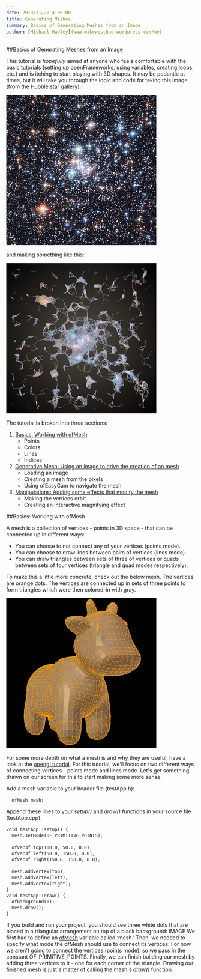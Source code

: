 ```yaml
---
date: 2013/11/20 4:00:00
title: Generating Meshes
summary: Basics of Generating Meshes from an Image
author: [Michael Hadley](www.mikewesthad.wordpress.com/me)
---
```


##Basics of Generating Meshes from an Image

This tutorial is *hopefully* aimed at anyone who feels comfortable with the basic tutorials (setting up openFrameworks, using variables, creating loops, etc.) and is itching to start playing with 3D shapes.  It may be pedantic at times, but it will take you through the logic and code for taking this image (from the [Hubble star gallery](http://hubblesite.org/gallery/album/star/)):

![Original hubble image](003_images/stars_small.png) 

and making something like this:

![Generative hubble mesh](003_images/mesh_small.png)

The tutorial is broken into three sections:

1. [Basics: Working with ofMesh](#basics)
	* Points
	* Colors
	* Lines
    * Indices
2. [Generative Mesh: Using an image to drive the creation of an mesh](#generative)
	* Loading an image
    * Creating a mesh from the pixels
    * Using ofEasyCam to navigate the mesh
3. [Manipulations: Adding some effects that modify the mesh](#manipulations)
	* Making the vertices orbit 
    * Creating an interactive magnifying effect

<a name="Basics"></a>
##Basics: Working with ofMesh


A mesh is a collection of vertices - points in 3D space - that can be connected up in different ways:  
* You can choose to not connect any of your vertices (points mode).  
* You can choose to draw lines between pairs of vertices (lines mode).   
* You can draw triangles between sets of three of vertices or quads between sets of four vertices (triangle and quad modes respectively).

To make this a little more concrete, check out the below mesh.  The vertices are orange dots.  The vertices are connected up in sets of three points to form triangles which were then colored-in with gray.  

![Keenan Crane's public domain cow shown in wireframe](003_images/Keenan_Crane_Public_Domain_Cow_Small.png) 

For some more depth on what a mesh is and why they are useful, have a look at the [opengl tutorial](http://www.openframeworks.cc/tutorials/graphics/opengl.html).  For this tutorial, we'll focus on two different ways of connecting vertices - points mode and lines mode.  Let's get something drawn on our screen for this to start making some more sense:

Add a mesh variable to your header file (testApp.h):
~~~~{.h}
  ofMesh mesh;
~~~~
Append these lines to your *setup()* and *draw()* functions in your source file (testApp.cpp):
~~~~{.cpp}
void testApp::setup() {
  mesh.setMode(OF_PRIMITIVE_POINTS);

  ofVec3f top(100.0, 50.0, 0.0);    
  ofVec3f left(50.0, 150.0, 0.0);    
  ofVec3f right(150.0, 150.0, 0.0);

  mesh.addVertex(top);
  mesh.addVertex(left);
  mesh.addVertex(right);
}
void testApp::draw() {
  ofBackground(0);
  mesh.draw();
}
~~~~
If you build and run your project, you should see three white dots that are placed in a triangular arrangement on top of a black background:
IMAGE
We first had to define an [ofMesh](http://www.openframeworks.cc/documentation/3d/ofMesh.html) variable called ‘mesh.’  Then, we needed to specify what mode the ofMesh should use to connect its vertices.  For now we aren't going to connect the vertices (points mode), so we pass in the constant OF_PRIMITIVE_POINTS. Finally, we can finish building our mesh by adding three vertices to it - one for each corner of the triangle.  Drawing our finished mesh is just a matter of calling the mesh's *draw()* function.
